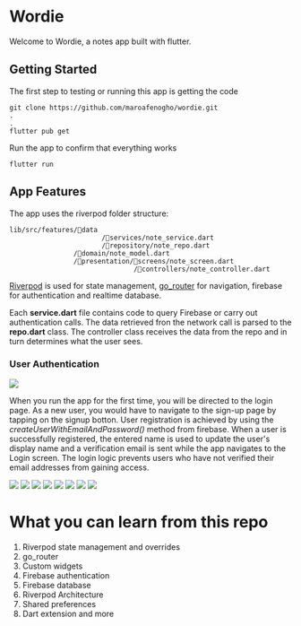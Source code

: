 # Wordie

Welcome to Wordie, a notes app built with flutter.

## Getting Started

The first step to testing or running this app is getting the code

    git clone https://github.com/maroafenogho/wordie.git
    .
    .
    flutter pub get

Run the app to confirm that everything works
    
    flutter run

## App Features

The app uses the riverpod folder structure:

    lib/src/features/📁data
                           /📁services/note_service.dart
                           /📁repository/note_repo.dart
                    /📁domain/note_model.dart
                    /📁presentation/📁screens/note_screen.dart
                                   /📁controllers/note_controller.dart

<a href="https://pub.dev/packages/flutter_riverpod">Riverpod</a> is used for state management, <a href="https://pub.dev/packages/go_router">go_router</a> for navigation, firebase for authentication and realtime database.

Each <strong>service.dart</strong> file contains code to query Firebase or carry out authentication calls. The data retrieved fron the network call is parsed to the <strong>repo.dart</strong> class. The controller class receives the data from the repo and in turn determines what the user sees.

### User Authentication
<img src="./sign_up_screen.jpg">

When you run the app for the first time, you will be directed to the login page. As a new user, you would have to navigate to the sign-up page by tapping on the signup botton. 
User registration is achieved by using the *createUserWithEmailAndPassword()* method from firebase. When a user is successfully registered, the entered name is used to update the user's display name and a verification email is sent while the app navigates to the Login screen. The login logic prevents users who have not verified their email addresses from gaining access.

<img src="./login_screen.jpg">

 <img src="./empty_dash.jpg">
 <img src="./empty_favs.jpg">
 <img src="./dash_list.jpg">
 <img src="./dash_grid.jpg">
 <img src="./add_.jpg">
 <img src="./favs.jpg">
 <img src="./del.jpg">

# What you can learn from this repo
1. Riverpod state management and overrides
2. go_router
3. Custom widgets
4. Firebase authentication
5. Firebase database
6. Riverpod Architecture
7. Shared preferences
8. Dart extension and more